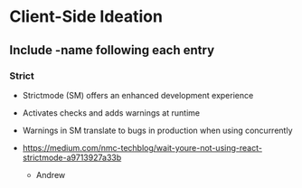 # Client-Side Ideation

## Include -name following each entry

### Strict
- Strictmode (SM) offers an enhanced development experience
- Activates checks and adds warnings at runtime 
- Warnings in SM translate to bugs in production when using concurrently
- https://medium.com/nmc-techblog/wait-youre-not-using-react-strictmode-a9713927a33b

    - Andrew 


